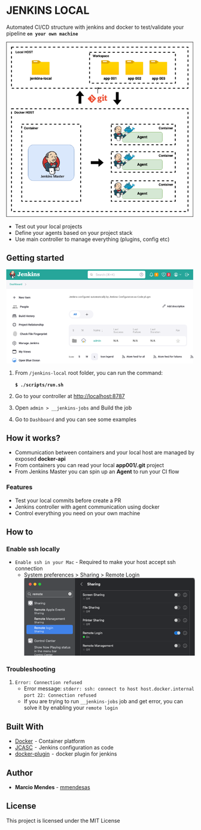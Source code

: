# JENKINS LOCAL

Automated CI/CD structure with jenkins and docker to test/validate your pipeline **`on your own machine`**

<img src="docs/imgs/jenkins-local.png" alt=“jenkins-controller” width="500">

<ul>
   <li>Test out your local projects</li>
   <li>Define your agents based on your project stack</li>
   <li>Use main controller to manage everything (plugins, config etc)</li>
</ul>

## Getting started

<img src="docs/imgs/jenkins-controller.png" alt=“jenkins-controller” width="500">

1. From `/jenkins-local` root folder, you can run the command:

   **`$ ./scripts/run.sh`**

2. Go to your controller at [http://localhost:8787](http://localhost:8787)

3. Open `admin > __jenkins-jobs` and Build the job

4. Go to `Dashboard` and you can see some examples

## How it works?

- Communication between containers and your local host are managed by exposed **docker-api**
- From containers you can read your local **app001/.git** project
- From Jenkins Master you can spin up an **Agent** to run your CI flow

### Features

- Test your local commits before create a PR
- Jenkins controller with agent communication using docker
- Control everything you need on your own machine

## How to

### Enable ssh locally

- `Enable ssh in your Mac` - Required to make your host accept ssh connection
  - System preferences > Sharing > Remote Login
    <img src="docs/imgs/remote-login.png" alt=“remote-login” width="500">

### Troubleshooting

1. `Error: Connection refused`
   - Error message: `stderr: ssh: connect to host host.docker.internal port 22: Connection refused`
   - If you are trying to run `__jenkins-jobs` job and get error, you can solve it by enabling your `remote login`

## Built With

- [Docker](https://www.docker.com/)  - Container platform
- [JCASC](https://www.jenkins.io/projects/jcasc/)  -  Jenkins configuration as code
- [docker-plugin](https://plugins.jenkins.io/docker-plugin/)  -  docker plugin for jenkins

## Author

- **Marcio Mendes** - [mmendesas](https://github.com/mmendesas)

## License

This project is licensed under the MIT License
